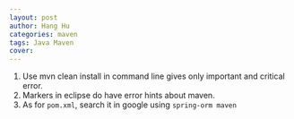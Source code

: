 ```yaml
---
layout: post
author: Hang Hu
categories: maven
tags: Java Maven 
cover: 
---
```


1. Use mvn clean install in command line gives only important and critical error.
2. Markers in eclipse do have error hints about maven.
3. As for `pom.xml`, search it in google using `spring-orm maven`
